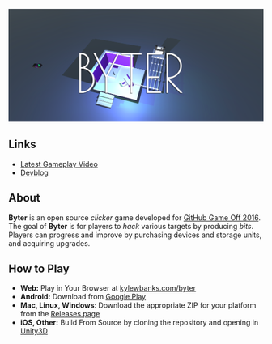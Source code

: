 [![Byter for GitHub Game Off 2016](/Design/logo.png)](https://kylewbanks.com/byter)

## Links 

- [Latest Gameplay Video](https://youtu.be/AaTmZjbEGJ0)
- [Devblog](https://kylewbanks.com/category/ggo16)

## About 

**Byter** is an open source *clicker* game developed for [GitHub Game Off 2016](gameoff.github.com). The goal of **Byter** is for players to *hack* various targets by producing *bits*. Players can progress and improve by purchasing devices and storage units, and acquiring upgrades.

## How to Play

- **Web:** Play in Your Browser at [kylewbanks.com/byter](https://kylewbanks.com/byter)
- **Android:** Download from [Google Play](https://play.google.com/store/apps/details?id=com.kylewbanks.byter)
- **Mac, Linux, Windows**: Download the appropriate ZIP for your platform from the [Releases page](https://github.com/KyleBanks/ggo16-byter/releases)
- **iOS, Other:** Build From Source by cloning the repository and opening in [Unity3D](https://unity3d.com/)
